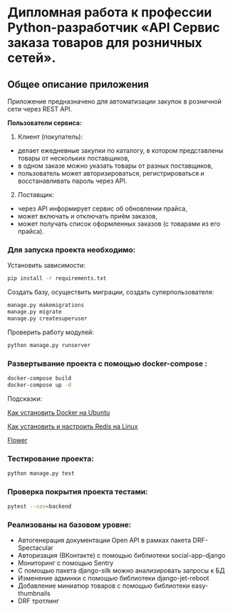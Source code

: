 # Дипломная работа к профессии Python-разработчик «API Сервис заказа товаров для розничных сетей».

## Общее описание приложения

Приложение предназначено для автоматизации закупок в розничной сети через REST API.

**Пользователи сервиса:**

1. Клиент (покупатель):

- делает ежедневные закупки по каталогу, в котором представлены товары от нескольких поставщиков,
- в одном заказе можно указать товары от разных поставщиков,
- пользователь может авторизироваться, регистрироваться и восстанавливать пароль через API.
    
2. Поставщик:

- через API информирует сервис об обновлении прайса,
- может включать и отключать приём заказов,
- может получать список оформленных заказов (с товарами из его прайса).

### Для запуска проекта необходимо:

Установить зависимости:

```bash
pip install -r requirements.txt
```

Создать базу, осуществить миграции, создать суперпользователя:

```bash
manage.py makemigrations
manage.py migrate
manage.py createsuperuser
```

Проверить работу модулей:

```bash
python manage.py runserver
```
    
### Развертывание проекта с помощью docker-compose :

```bash
docker-compose build
docker-compose up -d
```   
Подсказки:

[Как установить Docker на Ubuntu](https://help.reg.ru/support/servery-vps/oblachnyye-servery/ustanovka-programmnogo-obespecheniya/kak-ustanovit-docker-na-ubuntu?query=%d0%ba%d0%b0%d0%ba%20%d1%83%d1%81%d1%82%d0%b0%d0%bd%d0%be%d0%b2%d0%b8%d1%82%d1%8c%20docker)

[Как установить и настроить Redis на Linux](https://help.reg.ru/support/servery-vps/oblachnyye-servery/ustanovka-programmnogo-obespecheniya/kak-ustanovit-i-nastroit-redis-na-linux)

[Flower](https://flower.readthedocs.io/en/latest/)

### Тестирование проекта:

```bash
python manage.py test
```

### Проверка покрытия проекта тестами:

```bash
pytest --cov=backend
```
 ### Реализованы на базовом уровне:

- Автогенерация документации Open API в рамках пакета DRF-Spectacular
- Авторизация (ВКонтакте) с помощью библиотеки social-app-django
- Мониторинг с помощью Sentry
- С помощью пакета django-silk можно анализировать запросы к БД
- Изменение админки с помощью библиотеки django-jet-reboot
- Добавление миниатюр товаров с помощью библиотеки easy-thumbnails
- DRF тротлинг